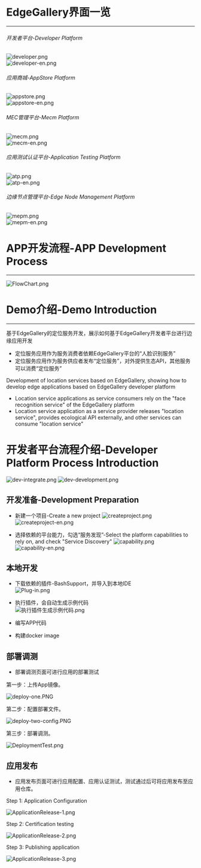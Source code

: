 # EdgeGallery界面一览
-------------------
###### 开发者平台-Developer Platform
![](/uploads/images/2021/v1.2/developer.png "developer.png")<br>
![](/uploads/images/2021/v1.2/developer-en.png "developer-en.png")<br>

###### 应用商城-AppStore Platform
![](/uploads/images/2021/v1.2/appstore.png "appstore.png")<br>
![](/uploads/images/2021/v1.2/appstore-en.png "appstore-en.png")<br>

###### MEC管理平台-Mecm Platform
![](/uploads/images/2021/v1.2/mecm.png "mecm.png")<br>
![](/uploads/images/2021/v1.2/mecm-en.png "mecm-en.png")<br>

###### 应用测试认证平台-Application Testing Platform
![](/uploads/images/2021/v1.2/atp.png "atp.png")<br>
![](/uploads/images/2021/v1.2/atp-en.png "atp-en.png")<br>

###### 边缘节点管理平台-Edge Node Management Platform
![](/uploads/images/2021/v1.2/mepm.png "mepm.png")<br>
![](/uploads/images/2021/v1.2/mepm-en.png "mepm-en.png")<br>

# APP开发流程-APP Development Process
-------------------
![](/uploads/images/2021/v1.1/FlowChart.png "FlowChart.png")<br>

# Demo介绍-Demo Introduction
-------------------
基于EdgeGallery的定位服务开发，展示如何基于EdgeGallery开发者平台进行边缘应用开发<br>
* 定位服务应用作为服务消费者依赖EdgeGallery平台的“人脸识别服务”<br>
* 定位服务应用作为服务供应者发布“定位服务”，对外提供生态API，其他服务可以消费“定位服务”<br>

Development of location services based on EdgeGallery, showing how to develop edge applications based on EdgeGallery developer platform<br>
* Location service applications as service consumers rely on the "face recognition service" of the EdgeGallery platform<br>
* Location service application as a service provider releases "location service", provides ecological API externally, and other services can consume "location service"<br>

# 开发者平台流程介绍-Developer Platform Process Introduction
![](/uploads/images/2021/v1.2/dev-integrate.png "dev-integrate.png")
![](/uploads/images/2021/v1.2/dev-development.png "dev-development.png")

## 开发准备-Development Preparation
* 新建一个项目-Create a new project 
![](/uploads/images/2021/v1.2/createproject.png "createproject.png")
![](/uploads/images/2021/v1.2/createproject-en.png "createproject-en.png")

* 选择依赖的平台能力，勾选“服务发现”-Select the platform capabilities to rely on, and check "Service Discovery"
![](/uploads/images/2021/v1.2/capability.png "capability.png")
![](/uploads/images/2021/v1.2/capability-en.png "capability-en.png")

## 本地开发
* 下载依赖的插件-BashSupport，并导入到本地IDE   
![](/uploads/images/2020/v1.0/Plug-in.png "Plug-in.png")    

* 执行插件，会自动生成示例代码    
![](/uploads/images/2021/cor2020/execute_plugin.png "执行插件生成示例代码.png")    

* 编写APP代码    

* 构建docker image      

## 部署调测
* 部署调测页面可进行应用的部署测试

 第一步：上传App镜像。   

![](/uploads/images/2021/developer/deploy-one.PNG "deploy-one.PNG")    

 第二步：配置部署文件。    

![](/uploads/images/2021/developer/deploy-two-config.PNG "deploy-two-config.PNG")     

 第三步：部署调测。    

![](/uploads/images/2020/v1.0/DeploymentTest.png "DeploymentTest.png")    


##  应用发布
* 应用发布页面可进行应用配置、应用认证测试，测试通过后可将应用发布至应用仓库。  

Step 1: Application Configuration     

![](/uploads/images/2020/v1.0/ApplicationRelease-1.png "ApplicationRelease-1.png")    

Step 2: Certification testing    

![](/uploads/images/2020/v1.0/ApplicationRelease-2.png "ApplicationRelease-2.png")   

Step 3: Publishing application    
 
![](/uploads/images/2020/v1.0/ApplicationRelease-3.png "ApplicationRelease-3.png")




